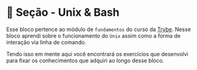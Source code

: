 # :paperclip: Seção - Unix & Bash

Esse bloco pertence ao módulo de `fundamentos` do curso da [Trybe](https://www.betrybe.com/). Nesse bloco aprendi sobre o funcionamento do `Unix` assim como a forma de interação via linha de comando.

Tendo isso em mente aqui você encontrará os exercícios que desenvolvi para fixar os conhecimentos que adquiri ao longo desse bloco.
